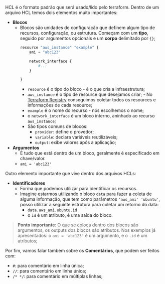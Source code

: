 HCL é o formato padrão que será usado/lido pelo terraform.
Dentro de um arquivo HCL temos dois elementos muito importantes:
- **Blocos**
    - Blocos são unidades de configuração que definem algum tipo de recursos, configuração, ou estrutura. Começam com um **tipo**, seguido por argumentos opcionais e um **corpo** delimitado por `{}`;
        ```python
        resource "aws_instance" "example" {
            ami = "abc123"

            network_interface {
                #...
            }
        
        }
        ```
        - `resource` é o tipo do bloco - é o que cria a infraestrutura;
        - `aws_instance` é o tipo de resource que desejamos criar; - No [Terraform Registry](https://registry.terraform.io/providers/hashicorp/aws/latest/docs/resources/instance) conseguimos coletar todos os resources e informações de cada resource;
        - `example` é o nome do recurso - nós escolhemos o nome;
        - o `network_interface` é um bloco interno, aninhado ao recurso `aws_instance`;
        - São tipos comuns de blocos:
            - `provider`: define o provedor;
            - `variable`: declara variáveis reutilizáveis;
            - `output`: exibe valores após a aplicação;
- **Argumentos**
    - É tudo que está dentro de um bloco, geralmente é especificado em chave/valor.
    - `ami = 'abc123'`

Outro elemento importante que vive dentro dos arquivos HCLs:
- **Identificadores**
    - Forma que podemos utilizar para identificar os recursos.
    - Imagine estarmos utilizando o bloco `data` para fazer a coleta de alguma informação, que tem como parâmetros `'aws_ami' 'ubuntu'`, posso utilizar a seguinte estrutura para coletar um retorno do data:
        - `data.aws_ami.ubuntu.id`
        - o `id` é um atributo, é uma saída do bloco.

> **Ponto importante**: O que se coloca dentro dos blocos são argumentos, os outputs dos blocos são atributos. Nos exemplos já apresentados: o `ami = 'abc123'` é um argumento, e o `.id` é um atributos;

Por fim, vamos falar também sobre os **Comentários**, que podem ser feitos com:
- `#`: para comentário em linha única; 
- `//`: para comentário em linha única;
- `/* */`: para comentário em múltiplas linhas;
